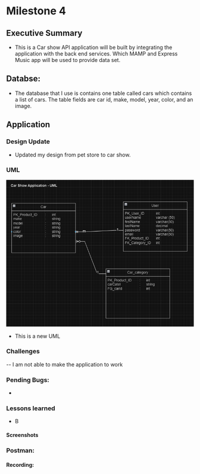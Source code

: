 # Milestone 4

## Executive Summary

- This is a Car show API application will be built by integrating the application with the back end services. Which MAMP and Express Music app will be used to provide data set. 

## Databse:
- The database that I use is contains one table called cars which contains a list of cars. The table fields are car id, make, model, year, color, and an image.

## Application 

### Design Update
- Updated my design from pet store to car show.

### UML
![Screen1](/milestones/milestone3/milestone3Images/uml.png)
- This is a new UML

### Challenges
-- I am not able to make the application to work

### Pending Bugs:
- 

### Lessons learned 
- B
#### Screenshots


### Postman:
#### Recording:


